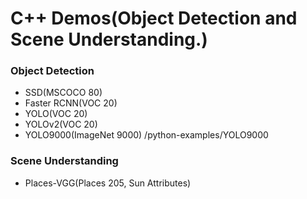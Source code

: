 # C++ Demos(Object Detection and Scene Understanding.)

### Object Detection

* SSD(MSCOCO 80)
* Faster RCNN(VOC 20)
* YOLO(VOC 20)
* YOLOv2(VOC 20)
* YOLO9000(ImageNet 9000) /python-examples/YOLO9000

### Scene Understanding

* Places-VGG(Places 205, Sun Attributes)
